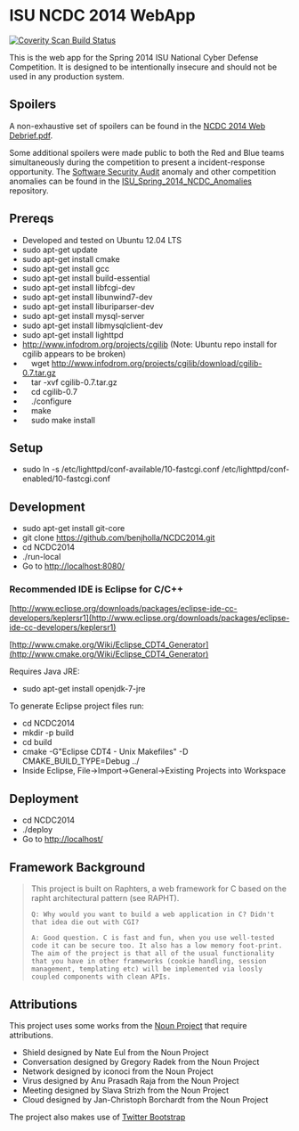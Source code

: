 # ISU NCDC 2014 WebApp

<a href="https://scan.coverity.com/projects/1311">
  <img alt="Coverity Scan Build Status"
       src="https://scan.coverity.com/projects/1311/badge.svg"/>
</a>

This is the web app for the Spring 2014 ISU National Cyber Defense Competition.  It is designed to be intentionally insecure and should not be used in any production system.

## Spoilers
A non-exhaustive set of spoilers can be found in the  [NCDC 2014 Web Debrief.pdf](https://github.com/benjholla/NCDC2014/raw/master/NCDC%202014%20Web%20Debrief.pdf).

Some additional spoilers were made public to both the Red and Blue teams simultaneously during the competition to present a incident-response opportunity.  The [Software Security Audit](https://github.com/benjholla/ISU_Spring_2014_NCDC_Anomalies/tree/master/Anomalies/Software%20Security%20Audit) anomaly and other competition anomalies can be found in the [ISU_Spring_2014_NCDC_Anomalies](https://github.com/benjholla/ISU_Spring_2014_NCDC_Anomalies) repository.

## Prereqs
* Developed and tested on Ubuntu 12.04 LTS
* sudo apt-get update
* sudo apt-get install cmake
* sudo apt-get install gcc 
* sudo apt-get install build-essential
* sudo apt-get install libfcgi-dev
* sudo apt-get install libunwind7-dev
* sudo apt-get install liburiparser-dev
* sudo apt-get install mysql-server
* sudo apt-get install libmysqlclient-dev
* sudo apt-get install lighttpd
* http://www.infodrom.org/projects/cgilib (Note: Ubuntu repo install for cgilib appears to be broken)
* &nbsp;&nbsp;&nbsp;&nbsp;wget http://www.infodrom.org/projects/cgilib/download/cgilib-0.7.tar.gz
* &nbsp;&nbsp;&nbsp;&nbsp;tar -xvf cgilib-0.7.tar.gz
* &nbsp;&nbsp;&nbsp;&nbsp;cd cgilib-0.7
* &nbsp;&nbsp;&nbsp;&nbsp;./configure
* &nbsp;&nbsp;&nbsp;&nbsp;make
* &nbsp;&nbsp;&nbsp;&nbsp;sudo make install

## Setup
* sudo ln -s /etc/lighttpd/conf-available/10-fastcgi.conf /etc/lighttpd/conf-enabled/10-fastcgi.conf

## Development
* sudo apt-get install git-core
* git clone https://github.com/benjholla/NCDC2014.git
* cd NCDC2014
* ./run-local
* Go to [http://localhost:8080/](http://localhost:8080/)

### Recommended IDE is Eclipse for C/C++
[http://www.eclipse.org/downloads/packages/eclipse-ide-cc-developers/keplersr1](http://www.eclipse.org/downloads/packages/eclipse-ide-cc-developers/keplersr1)

[http://www.cmake.org/Wiki/Eclipse_CDT4_Generator](http://www.cmake.org/Wiki/Eclipse_CDT4_Generator)

Requires Java JRE:
* sudo apt-get install openjdk-7-jre

To generate Eclipse project files run:
* cd NCDC2014
* mkdir -p build
* cd build
* cmake -G"Eclipse CDT4 - Unix Makefiles" -D CMAKE_BUILD_TYPE=Debug ../
* Inside Eclipse, File->Import->General->Existing Projects into Workspace

## Deployment
* cd NCDC2014
* ./deploy
* Go to [http://localhost/](http://localhost/)

## Framework Background
> This project is built on Raphters, a web framework for C based on the rapht architectural pattern (see RAPHT).
>     
>     Q: Why would you want to build a web application in C? Didn't that idea die out with CGI?
>     
>     A: Good question. C is fast and fun, when you use well-tested code it can be secure too. It also has a low memory foot-print. The aim of the project is that all of the usual functionality that you have in other frameworks (cookie handling, session management, templating etc) will be implemented via loosly coupled components with clean APIs.

## Attributions
This project uses some works from the [Noun Project](http://thenounproject.com/) that require attributions.
* Shield designed by Nate Eul from the Noun Project
* Conversation designed by Gregory Radek from the Noun Project
* Network designed by iconoci from the Noun Project 
* Virus designed by Anu Prasadh Raja from the Noun Project
* Meeting designed by Slava Strizh from the Noun Project
* Cloud designed by Jan-Christoph Borchardt from the Noun Project

The project also makes use of [Twitter Bootstrap](http://getbootstrap.com/)
